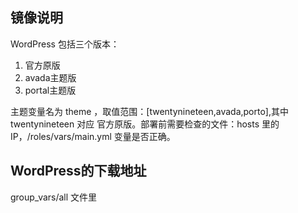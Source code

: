 ## 镜像说明

WordPress 包括三个版本：
1. 官方原版
2. avada主题版
3. portal主题版

主题变量名为 theme ，取值范围：[twentynineteen,avada,porto],其中 twentynineteen 对应
官方原版。部署前需要检查的文件：hosts 里的IP，/roles/vars/main.yml 变量是否正确。

## WordPress的下载地址
group_vars/all 文件里



